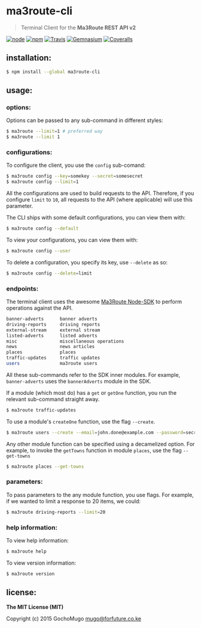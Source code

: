 
# ma3route-cli

> Terminal Client for the **Ma3Route REST API v2**

[![node](https://img.shields.io/node/v/ma3route-cli.svg?style=flat-square)](https://www.npmjs.com/package/ma3route-cli) [![npm](https://img.shields.io/npm/v/ma3route-cli.svg?style=flat-square)](https://www.npmjs.com/package/ma3route-cli) [![Travis](https://img.shields.io/travis/GochoMugo/ma3route-cli.svg?style=flat-square)](https://travis-ci.org/GochoMugo/ma3route-cli) [![Gemnasium](https://img.shields.io/gemnasium/GochoMugo/ma3route-cli.svg?style=flat-square)](https://gemnasium.com/GochoMugo/ma3route-cli) [![Coveralls](https://img.shields.io/coveralls/GochoMugo/ma3route-cli.svg?style=flat-square)](https://coveralls.io/github/GochoMugo/ma3route-cli?branch=master)


## installation:

```bash
$ npm install --global ma3route-cli
```


## usage:

### options:

Options can be passed to any sub-command in different styles:

```bash
$ ma3route --limit=1 # preferred way
$ ma3route --limit 1
```


### configurations:

To configure the client, you use the `config` sub-comand:

```bash
$ ma3route config --key=somekey --secret=somesecret
$ ma3route config --limit=1
```

All the configurations are used to build requests to the API. Therefore, if you configure `limit` to `10`, all requests to the API (where applicable) will use this parameter.

The CLI ships with some default configurations, you can view them with:

```bash
$ ma3route config --default
```

To view your configurations, you can view them with:

```bash
$ ma3route config --user
```

To delete a configuration, you specify its key, use `--delete` as so:

```bash
$ ma3route config --delete=limit
```


### endpoints:

The terminal client uses the awesome [Ma3Route Node-SDK](https://github.com/ma3route/node-sdk) to perform operations against the API.

```bash
banner-adverts      banner adverts
driving-reports     driving reports
external-stream     external stream
listed-adverts      listed adverts
misc                miscellaneous operations
news                news articles
places              places
traffic-updates     traffic updates
users               ma3route users
```

All these sub-commands refer to the SDK inner modules. For example, `banner-adverts` uses the `bannerAdverts` module in the SDK.

If a module (which most do) has a `get` or `getOne` function, you run the relevant sub-command straight away.

```bash
$ ma3route traffic-updates
```

To use a module's `createOne` function, use the flag `--create`.

```bash
$ ma3route users --create --email=john.done@example.com --password=secretpassword
```

Any other module function can be specified using a decamelized option. For example, to invoke the `getTowns` function in module `places`, use the flag `--get-towns`

```bash
$ ma3route places --get-towns
```


### parameters:

To pass parameters to the any module function, you use flags. For example, if we wanted to limit a response to 20 items, we could:

```bash
$ ma3route driving-reports --limit=20
```


### help information:

To view help information:

```bash
$ ma3route help
```

To view version information:

```bash
$ ma3route version
```


## license:

**The MIT License (MIT)**

Copyright (c) 2015 GochoMugo <mugo@forfuture.co.ke>

